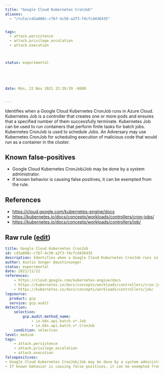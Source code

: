 ```yaml
---
title: "Google Cloud Kubernetes CronJob"
aliases:
  - "/rule/cd3a808c-c7b7-4c50-a2f3-f4cfcd436435"


tags:
  - attack.persistence
  - attack.privilege_escalation
  - attack.execution



status: experimental





date: Mon, 22 Nov 2021 22:39:39 -0600


---
```


Identifies when a Google Cloud Kubernetes CronJob runs in Azure Cloud. Kubernetes Job is a controller that creates one or more pods and ensures that a specified number of them successfully terminate. Kubernetes Job can be used to run containers that perform finite tasks for batch jobs. Kubernetes CronJob is used to schedule Jobs. An Adversary may use Kubernetes CronJob for scheduling execution of malicious code that would run as a container in the cluster.

<!--more-->


## Known false-positives

* Google Cloud Kubernetes CronJob/Job may be done by a system administrator.
* If known behavior is causing false positives, it can be exempted from the rule.



## References

* https://cloud.google.com/kubernetes-engine/docs
* https://kubernetes.io/docs/concepts/workloads/controllers/cron-jobs/
* https://kubernetes.io/docs/concepts/workloads/controllers/job/


## Raw rule ([edit](https://github.com/SigmaHQ/sigma/edit/master/rules/cloud/gcp/gcp_kubernetes_cronjob.yml))
```yaml
title: Google Cloud Kubernetes CronJob
id: cd3a808c-c7b7-4c50-a2f3-f4cfcd436435
description: Identifies when a Google Cloud Kubernetes CronJob runs in Azure Cloud. Kubernetes Job is a controller that creates one or more pods and ensures that a specified number of them successfully terminate. Kubernetes Job can be used to run containers that perform finite tasks for batch jobs. Kubernetes CronJob is used to schedule Jobs. An Adversary may use Kubernetes CronJob for scheduling execution of malicious code that would run as a container in the cluster.
author: Austin Songer @austinsonger
status: experimental
date: 2021/11/22
references:
    - https://cloud.google.com/kubernetes-engine/docs
    - https://kubernetes.io/docs/concepts/workloads/controllers/cron-jobs/
    - https://kubernetes.io/docs/concepts/workloads/controllers/job/
logsource:
  product: gcp
  service: gcp.audit
detection:
    selection:
        gcp.audit.method_name: 
            - io.k8s.api.batch.v*.Job
            - io.k8s.api.batch.v*.CronJob
    condition: selection
level: medium
tags:
    - attack.persistence
    - attack.privilege_escalation
    - attack.execution
falsepositives:
- Google Cloud Kubernetes CronJob/Job may be done by a system administrator. 
- If known behavior is causing false positives, it can be exempted from the rule.

```
